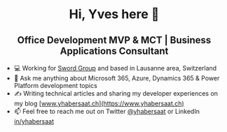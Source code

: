 <h1 align="center">Hi, Yves here 👋</h1>
<h2 align="center">Office Development MVP & MCT | Business Applications Consultant</h2>

- 💻 Working for [Sword Group](https://www.sword-group.com) and based in Lausanne area, Switzerland
- 💬 Ask me anything about Microsoft 365, Azure, Dynamics 365 & Power Platform development topics
- ✍️ Writing technical articles and sharing my developer experiences on my blog [www.yhabersaat.ch](https://www.yhabersaat.ch)
- 📫 Feel free to reach me out on Twitter [@yhabersaat](https://www.twitter.com/yhabersaat) or LinkedIn [in/yhabersaat](https://www.linkedin.com/in/yhabersaat)

